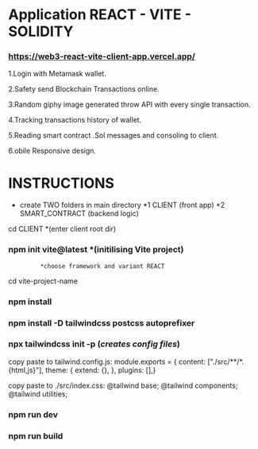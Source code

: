 # Application REACT - VITE - SOLIDITY

### https://web3-react-vite-client-app.vercel.app/

 1.Login with Metamask wallet.
 
 2.Safety send Blockchain Transactions online.
 
 3.Random giphy image generated throw API with every single transaction.
 
 4.Tracking transactions history of wallet.
 
 5.Reading smart contract .Sol messages and consoling to client.
 
 6.obile Responsive design.

# INSTRUCTIONS

 - create TWO folders in main directory 
    *1 CLIENT     (front app)
    *2 SMART_CONTRACT  (backend logic)

cd CLIENT         *(enter client root dir)
  ### npm init vite@latest        *(initilising Vite project)       
             *choose framework and variant REACT

cd vite-project-name
 ### npm install

### npm install -D tailwindcss postcss autoprefixer
### npx tailwindcss init -p     (*creates config files*)



copy paste to tailwind.config.js:
module.exports = {  content: ["./src/**/*.{html,js}"],  theme: {    extend: {},  },  plugins: [],}


copy paste to ./src/index.css:
@tailwind base;
@tailwind components;
@tailwind utilities;



### npm run dev 
### npm run build

